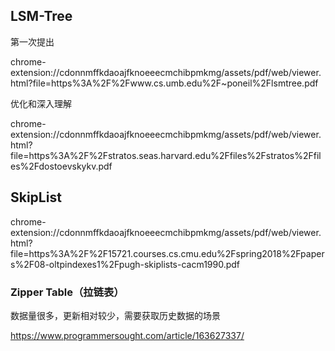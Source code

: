 ## LSM-Tree

第一次提出

chrome-extension://cdonnmffkdaoajfknoeeecmchibpmkmg/assets/pdf/web/viewer.html?file=https%3A%2F%2Fwww.cs.umb.edu%2F~poneil%2Flsmtree.pdf

优化和深入理解

chrome-extension://cdonnmffkdaoajfknoeeecmchibpmkmg/assets/pdf/web/viewer.html?file=https%3A%2F%2Fstratos.seas.harvard.edu%2Ffiles%2Fstratos%2Ffiles%2Fdostoevskykv.pdf





## SkipList

chrome-extension://cdonnmffkdaoajfknoeeecmchibpmkmg/assets/pdf/web/viewer.html?file=https%3A%2F%2F15721.courses.cs.cmu.edu%2Fspring2018%2Fpapers%2F08-oltpindexes1%2Fpugh-skiplists-cacm1990.pdf



### Zipper Table（拉链表）

数据量很多，更新相对较少，需要获取历史数据的场景

https://www.programmersought.com/article/163627337/